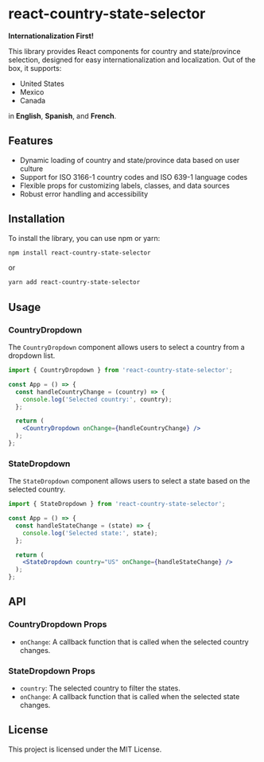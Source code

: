 # react-country-state-selector

**Internationalization First!**

This library provides React components for country and state/province selection, designed for easy internationalization and localization. Out of the box, it supports:

- United States
- Mexico
- Canada

in **English**, **Spanish**, and **French**.

## Features

- Dynamic loading of country and state/province data based on user culture
- Support for ISO 3166-1 country codes and ISO 639-1 language codes
- Flexible props for customizing labels, classes, and data sources
- Robust error handling and accessibility

## Installation

To install the library, you can use npm or yarn:

```bash
npm install react-country-state-selector
```

or

```bash
yarn add react-country-state-selector
```

## Usage

### CountryDropdown

The `CountryDropdown` component allows users to select a country from a dropdown list.

```jsx
import { CountryDropdown } from 'react-country-state-selector';

const App = () => {
  const handleCountryChange = (country) => {
    console.log('Selected country:', country);
  };

  return (
    <CountryDropdown onChange={handleCountryChange} />
  );
};
```

### StateDropdown

The `StateDropdown` component allows users to select a state based on the selected country.

```jsx
import { StateDropdown } from 'react-country-state-selector';

const App = () => {
  const handleStateChange = (state) => {
    console.log('Selected state:', state);
  };

  return (
    <StateDropdown country="US" onChange={handleStateChange} />
  );
};
```

## API

### CountryDropdown Props

- `onChange`: A callback function that is called when the selected country changes.

### StateDropdown Props

- `country`: The selected country to filter the states.
- `onChange`: A callback function that is called when the selected state changes.

## License

This project is licensed under the MIT License.